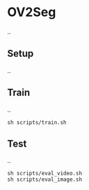 # OV2Seg
..
## Setup
..
## Train
..

```
sh scripts/train.sh
```

## Test
..
```
sh scripts/eval_video.sh
sh scripts/eval_image.sh
```


